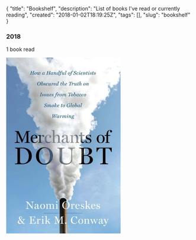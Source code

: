 { 
"title": "Bookshelf", 
"description": "List of books I've read or currently reading", 
"created": "2018-01-02T18:19:25Z", 
"tags": [], 
"slug": "bookshelf"
}

### 2018
 
1 book read
 
 [![Merchants of Doubt](/assets/img/books/merchants-of-doubt.jpg)](https://www.amazon.co.uk/Merchants-Doubt-Handful-Scientists-Obscured/dp/1408824833)

 
 
 
 
